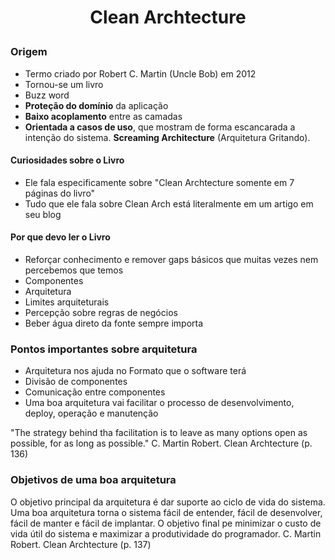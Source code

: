 # <p style="text-align: center;">Clean Archtecture</p>

### Origem
- Termo criado por Robert C. Martin (Uncle Bob) em 2012
- Tornou-se um livro
- Buzz word
- **Proteção do domínio** da aplicação
- **Baixo acoplamento** entre as camadas
- **Orientada a casos de uso**, que mostram de forma escancarada a intenção do sistema. **Screaming Architecture** (Arquitetura Gritando). 

#### Curiosidades sobre o Livro
- Ele fala especificamente sobre "Clean Archtecture somente em 7 páginas do livro"
- Tudo que ele fala sobre Clean Arch está literalmente em um artigo em seu blog


#### Por que devo ler o Livro
- Reforçar conhecimento e remover gaps básicos que muitas vezes nem percebemos que temos
- Componentes
- Arquitetura
- Limites arquiteturais
- Percepção sobre regras de negócios
- Beber água direto da fonte sempre importa

### Pontos importantes sobre arquitetura
- Arquitetura nos ajuda no Formato que o software terá
- Divisão de componentes
- Comunicação entre componentes
- Uma boa arquitetura vai facilitar o processo de desenvolvimento, deploy, operação e manutenção

"The strategy behind tha facilitation is to leave as many options open as possible, for as long as possible."
C. Martin Robert. Clean Archtecture (p. 136)

### Objetivos de uma boa arquitetura
O objetivo principal da arquitetura é dar suporte ao ciclo de vida do sistema. Uma boa arquitetura torna o sistema fácil de entender, fácil de desenvolver, fácil de manter e fácil de implantar. O objetivo final pe minimizar o custo de vida útil do sistema e maximizar a produtividade do programador.
C. Martin Robert. Clean Archtecture (p. 137)